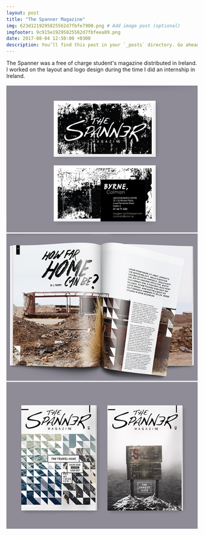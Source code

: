 ```yaml
---
layout: post
title: "The Spanner Magazine"
img: 623d1219295825562d7fbfe7900.png # Add image post (optional)
imgfooter: 9c915e19295825562d7fbfeea89.png	
date: 2017-08-04 12:50:00 +0300
description: You’ll find this post in your `_posts` directory. Go ahead and edit it and re-build the site to see your changes. # Add post description (optional)
---
```

The Spanner was a free of charge student's magazine distributed in Ireland. I worked on the layout and logo design during the time I did an internship in Ireland. <br>
<br>
<img src="../assets/img/6dd13119295825562d7fc005d18.jpeg" width="840">	
<img src="../assets/img/9cf00019295825562d898ae1752.jpeg" width="840">	
<img src="../assets/img/d2fd5819295825562d7fc000005.png" width="840">
